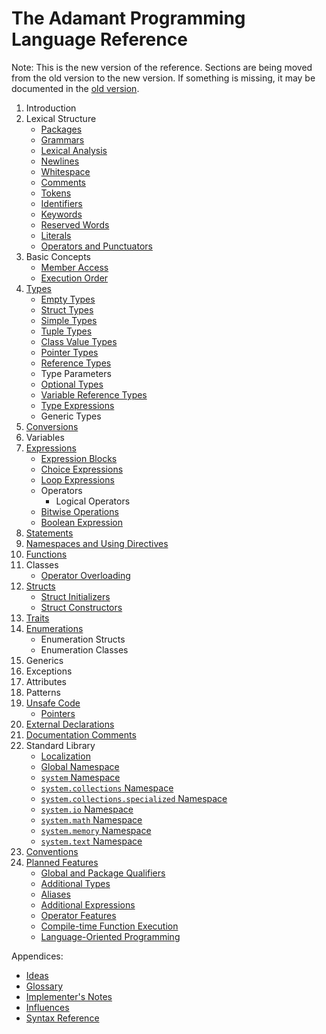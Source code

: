 # The Adamant Programming Language Reference

Note: This is the new version of the reference. Sections are being moved from the old version to the new version. If something is missing, it may be documented in the [old version](../old/book.md).

1. Introduction
2. Lexical Structure
    * [Packages](packages.md)
    * [Grammars](grammars.md)
    * [Lexical Analysis](lexical-analysis.md)
    * [Newlines](newlines.md)
    * [Whitespace](whitespace.md)
    * [Comments](comments.md)
    * [Tokens](tokens.md)
    * [Identifiers](identifiers.md)
    * [Keywords](keywords.md)
    * [Reserved Words](reserved-words.md)
    * [Literals](literals.md)
    * [Operators and Punctuators](operators-and-punctuators.md)
3. Basic Concepts
    * [Member Access](member-access.md)
    * [Execution Order](execution-order.md)
4. [Types](types.md)
    * [Empty Types](empty-types.md)
    * [Struct Types](struct-types.md)
    * [Simple Types](simple-types.md)
    * [Tuple Types](tuple-types.md)
    * [Class Value Types](class-value-types.md)
    * [Pointer Types](pointer-types.md)
    * [Reference Types](reference-types.md)
    * Type Parameters
    * [Optional Types](optional-types.md)
    * [Variable Reference Types](ref-types.md)
    * [Type Expressions](type-expressions.md)
    * Generic Types
5. [Conversions](conversions.md)
6. Variables
7. [Expressions](expressions.md)
    * [Expression Blocks](expression-blocks.md)
    * [Choice Expressions](choice-expressions.md)
    * [Loop Expressions](loop-expressions.md)
    * Operators
      * Logical Operators
    * [Bitwise Operations](bitwise-operations.md)
    * [Boolean Expression](boolean-expression.md)
8. [Statements](statements.md)
9.  [Namespaces and Using Directives](namespaces-and-usings.md)
10. [Functions](functions.md)
11. Classes
    * [Operator Overloading](operator-overloading.md)
12. [Structs](structs.md)
    * [Struct Initializers](struct-initializers.md)
    * [Struct Constructors](struct-constructors.md)
13. [Traits](traits.md)
14. [Enumerations](enumerations.md)
    * Enumeration Structs
    * Enumeration Classes
15. Generics
16. Exceptions
17. Attributes
18. Patterns
19. [Unsafe Code](unsafe.md)
    * [Pointers](pointers.md)
20. [External Declarations](external.md)
21. [Documentation Comments](documentation-comments.md)
22. Standard Library
    * [Localization](localization.md)
    * [Global Namespace](std-lib-global-namespace.md)
    * [`system` Namespace](system.md)
    * [`system.collections` Namespace](system.collections.md)
    * [`system.collections.specialized` Namespace](system.collections.specialized.md)
    * [`system.io` Namespace](system.io.md)
    * [`system.math` Namespace](system.math.md)
    * [`system.memory` Namespace](system.memory.md)
    * [`system.text` Namespace](system.text.md)
23. [Conventions](conventions.md)
24. [Planned Features](planned-features.md)
    * [Global and Package Qualifiers](planned-qualifier.md)
    * [Additional Types](planned-types.md)
    * [Aliases](planned-aliases.md)
    * [Additional Expressions](planned-expressions.md)
    * [Operator Features](planned-operators.md)
    * [Compile-time Function Execution](planned-ctfe.md)
    * [Language-Oriented Programming](planned-lop.md)

Appendices:

* [Ideas](ideas.md)
* [Glossary](glossary.md)
* [Implementer's Notes](implementers-notes.md)
* [Influences](influences.md)
* [Syntax Reference](syntax-reference.md)
